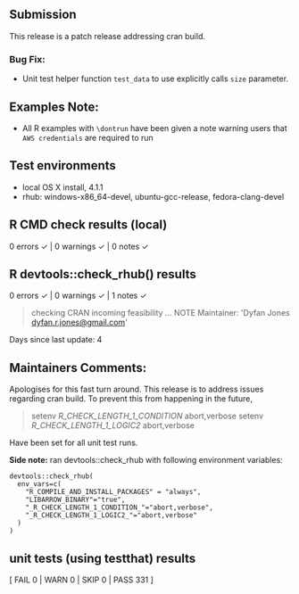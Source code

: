 ## Submission
This release is a patch release addressing cran build.

### Bug Fix:
  *  Unit test helper function `test_data` to use explicitly calls `size` parameter.

## Examples Note:
* All R examples with `\dontrun` have been given a note warning users that `AWS credentials` are required to run

## Test environments
* local OS X install, 4.1.1
* rhub: windows-x86_64-devel, ubuntu-gcc-release, fedora-clang-devel

## R CMD check results (local)
0 errors ✓ | 0 warnings ✓ | 0 notes ✓

## R devtools::check_rhub() results
0 errors ✓ | 0 warnings ✓ | 1 notes ✓

> checking CRAN incoming feasibility ... NOTE
  Maintainer: 'Dyfan Jones <dyfan.r.jones@gmail.com>'
  
  Days since last update: 4
  
## Maintainers Comments:
Apologises for this fast turn around. This release is to address issues regarding cran build. To prevent this from happening in the future,

> setenv _R_CHECK_LENGTH_1_CONDITION_ abort,verbose
> setenv _R_CHECK_LENGTH_1_LOGIC2_ abort,verbose
 
Have been set for all unit test runs.

**Side note:** ran devtools::check_rhub with following environment variables:
```
devtools::check_rhub(
  env_vars=c(
    "R_COMPILE_AND_INSTALL_PACKAGES" = "always",
    "LIBARROW_BINARY"="true",
    "_R_CHECK_LENGTH_1_CONDITION_"="abort,verbose",
    "_R_CHECK_LENGTH_1_LOGIC2_"="abort,verbose"
  )
)
```

## unit tests (using testthat) results
[ FAIL 0 | WARN 0 | SKIP 0 | PASS 331 ]
